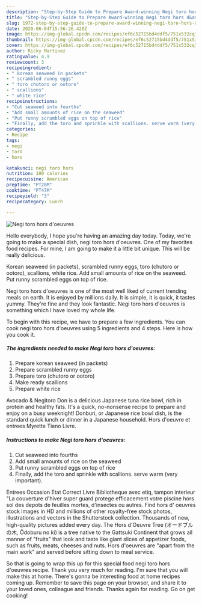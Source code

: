 ```yaml
---
description: "Step-by-Step Guide to Prepare Award-winning Negi toro hors d&amp;#39;oeuvres"
title: "Step-by-Step Guide to Prepare Award-winning Negi toro hors d&amp;#39;oeuvres"
slug: 1972-step-by-step-guide-to-prepare-award-winning-negi-toro-hors-d-and-39-oeuvres
date: 2020-06-04T15:56:26.420Z
image: https://img-global.cpcdn.com/recipes/ef6c52715bd4ddf5/751x532cq70/negi-toro-hors-doeuvres-recipe-main-photo.jpg
thumbnail: https://img-global.cpcdn.com/recipes/ef6c52715bd4ddf5/751x532cq70/negi-toro-hors-doeuvres-recipe-main-photo.jpg
cover: https://img-global.cpcdn.com/recipes/ef6c52715bd4ddf5/751x532cq70/negi-toro-hors-doeuvres-recipe-main-photo.jpg
author: Ricky Martinez
ratingvalue: 4.9
reviewcount: 3
recipeingredient:
- " korean seaweed in packets"
- " scrambled runny eggs"
- " toro chutoro or ootoro"
- " scallions"
- " white rice"
recipeinstructions:
- "Cut seaweed into fourths"
- "Add small amounts of rice on the seaweed"
- "Put runny scrambled eggs on top of rice"
- "Finally, add the toro and sprinkle with scallions. serve warm (very important)."
categories:
- Recipe
tags:
- negi
- toro
- hors

katakunci: negi toro hors 
nutrition: 100 calories
recipecuisine: American
preptime: "PT28M"
cooktime: "PT47M"
recipeyield: "3"
recipecategory: Lunch

---
```



![Negi toro hors d&#39;oeuvres](https://img-global.cpcdn.com/recipes/ef6c52715bd4ddf5/751x532cq70/negi-toro-hors-doeuvres-recipe-main-photo.jpg)

Hello everybody, I hope you're having an amazing day today. Today, we're going to make a special dish, negi toro hors d&#39;oeuvres. One of my favorites food recipes. For mine, I am going to make it a little bit unique. This will be really delicious.

Korean seaweed (in packets), scrambled runny eggs, toro (chutoro or ootoro), scallions, white rice. Add small amounts of rice on the seaweed. Put runny scrambled eggs on top of rice.

Negi toro hors d&#39;oeuvres is one of the most well liked of current trending meals on earth. It is enjoyed by millions daily. It is simple, it is quick, it tastes yummy. They're fine and they look fantastic. Negi toro hors d&#39;oeuvres is something which I have loved my whole life.


To begin with this recipe, we have to prepare a few ingredients. You can cook negi toro hors d&#39;oeuvres using 5 ingredients and 4 steps. Here is how you cook it.

<!--inarticleads1-->

##### The ingredients needed to make Negi toro hors d&#39;oeuvres:

1. Prepare  korean seaweed (in packets)
1. Prepare  scrambled runny eggs
1. Prepare  toro (chutoro or ootoro)
1. Make ready  scallions
1. Prepare  white rice


Avocado &amp; Negitoro Don is a delicious Japanese tuna rice bowl, rich in protein and healthy fats. It&#39;s a quick, no-nonsense recipe to prepare and enjoy on a busy weeknight! Donburi, or Japanese rice bowl dish, is the standard quick lunch or dinner in a Japanese household. Hors d&#39;oeuvre et entrees Myrette Tiano Livre. 

<!--inarticleads2-->

##### Instructions to make Negi toro hors d&#39;oeuvres:

1. Cut seaweed into fourths
1. Add small amounts of rice on the seaweed
1. Put runny scrambled eggs on top of rice
1. Finally, add the toro and sprinkle with scallions. serve warm (very important).


Entrees Occasion Etat Correct Livre Bibliotheque avec etiq, tampon interieur &#34;La couverture d&#39;hiver super guard protege efficacement votre piscine hors sol des depots de feuilles mortes, d&#39;insectes ou autres. Find hors d&#39; oeuvres stock images in HD and millions of other royalty-free stock photos, illustrations and vectors in the Shutterstock collection. Thousands of new, high-quality pictures added every day. The Hors d&#39;Oeuvre Tree (オードブルの木, Ōdoburu no ki) is a tree native to the Gattsuki Continent that grows all manner of &#34;fruits&#34; that look and taste like giant slices of appetizer foods, such as fruits, meats, cheeses and nuts. Hors d&#39;oeuvres are &#34;apart from the main work&#34; and served before sitting down to meal service. 

So that is going to wrap this up for this special food negi toro hors d&#39;oeuvres recipe. Thank you very much for reading. I'm sure that you will make this at home. There's gonna be interesting food at home recipes coming up. Remember to save this page on your browser, and share it to your loved ones, colleague and friends. Thanks again for reading. Go on get cooking!
